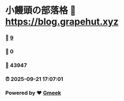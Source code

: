 # 小饅頭の部落格 :link: https://blog.grapehut.xyz 
### :page_facing_up: [9](https://blog.grapehut.xyz/tag.html) 
### :speech_balloon: 0 
### :hibiscus: 43947 
### :alarm_clock: 2025-09-21 17:07:01 
### Powered by :heart: [Gmeek](https://github.com/Meekdai/Gmeek)
